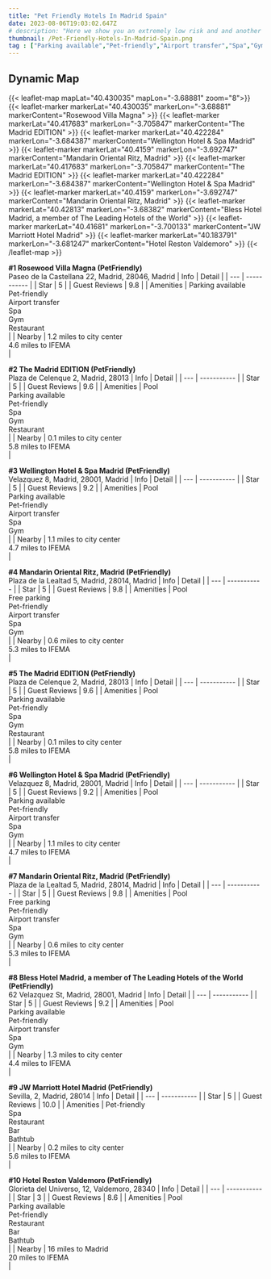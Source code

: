 ```yaml
---
title: "Pet Friendly Hotels In Madrid Spain"
date: 2023-08-06T19:03:02.647Z
# description: "Here we show you an extremely low risk and and another medium risk approach to earn passive income "
thumbnail: /Pet-Friendly-Hotels-In-Madrid-Spain.png
tag : ["Parking available","Pet-friendly","Airport transfer","Spa","Gym","Restaurant","Pool","Free parking","Bar","Bathtub"]
---
```


## Dynamic Map
{{< leaflet-map  mapLat="40.430035" mapLon="-3.68881" zoom="8">}}
    {{< leaflet-marker markerLat="40.430035" markerLon="-3.68881" markerContent="Rosewood Villa Magna" >}}
    {{< leaflet-marker markerLat="40.417683" markerLon="-3.705847" markerContent="The Madrid EDITION" >}}
    {{< leaflet-marker markerLat="40.422284" markerLon="-3.684387" markerContent="Wellington Hotel & Spa Madrid" >}}
    {{< leaflet-marker markerLat="40.4159" markerLon="-3.692747" markerContent="Mandarin Oriental Ritz, Madrid" >}}
    {{< leaflet-marker markerLat="40.417683" markerLon="-3.705847" markerContent="The Madrid EDITION" >}}
    {{< leaflet-marker markerLat="40.422284" markerLon="-3.684387" markerContent="Wellington Hotel & Spa Madrid" >}}
    {{< leaflet-marker markerLat="40.4159" markerLon="-3.692747" markerContent="Mandarin Oriental Ritz, Madrid" >}}
    {{< leaflet-marker markerLat="40.42813" markerLon="-3.68382" markerContent="Bless Hotel Madrid, a member of The Leading Hotels of the World" >}}
    {{< leaflet-marker markerLat="40.41681" markerLon="-3.700133" markerContent="JW Marriott Hotel Madrid" >}}
    {{< leaflet-marker markerLat="40.183791" markerLon="-3.681247" markerContent="Hotel Reston Valdemoro" >}}
{{< /leaflet-map >}}


**#1 Rosewood Villa Magna (PetFriendly)**<br>Paseo de la Castellana 22, Madrid, 28046, Madrid
| Info | Detail |
| --- | ----------- |
| Star | 5 |
| Guest Reviews | 9.8 |
| Amenities | Parking available<br>Pet-friendly<br>Airport transfer<br>Spa<br>Gym<br>Restaurant<br> |
| Nearby | 1.2 miles to city center<br>4.6 miles to IFEMA<br> |

**#2 The Madrid EDITION (PetFriendly)**<br>Plaza de Celenque 2, Madrid, 28013
| Info | Detail |
| --- | ----------- |
| Star | 5 |
| Guest Reviews | 9.6 |
| Amenities | Pool<br>Parking available<br>Pet-friendly<br>Spa<br>Gym<br>Restaurant<br> |
| Nearby | 0.1 miles to city center<br>5.8 miles to IFEMA<br> |

**#3 Wellington Hotel & Spa Madrid (PetFriendly)**<br>Velazquez 8, Madrid, 28001, Madrid
| Info | Detail |
| --- | ----------- |
| Star | 5 |
| Guest Reviews | 9.2 |
| Amenities | Pool<br>Parking available<br>Pet-friendly<br>Airport transfer<br>Spa<br>Gym<br> |
| Nearby | 1.1 miles to city center<br>4.7 miles to IFEMA<br> |

**#4 Mandarin Oriental Ritz, Madrid (PetFriendly)**<br>Plaza de la Lealtad 5, Madrid, 28014, Madrid
| Info | Detail |
| --- | ----------- |
| Star | 5 |
| Guest Reviews | 9.8 |
| Amenities | Pool<br>Free parking<br>Pet-friendly<br>Airport transfer<br>Spa<br>Gym<br> |
| Nearby | 0.6 miles to city center<br>5.3 miles to IFEMA<br> |

**#5 The Madrid EDITION (PetFriendly)**<br>Plaza de Celenque 2, Madrid, 28013
| Info | Detail |
| --- | ----------- |
| Star | 5 |
| Guest Reviews | 9.6 |
| Amenities | Pool<br>Parking available<br>Pet-friendly<br>Spa<br>Gym<br>Restaurant<br> |
| Nearby | 0.1 miles to city center<br>5.8 miles to IFEMA<br> |

**#6 Wellington Hotel & Spa Madrid (PetFriendly)**<br>Velazquez 8, Madrid, 28001, Madrid
| Info | Detail |
| --- | ----------- |
| Star | 5 |
| Guest Reviews | 9.2 |
| Amenities | Pool<br>Parking available<br>Pet-friendly<br>Airport transfer<br>Spa<br>Gym<br> |
| Nearby | 1.1 miles to city center<br>4.7 miles to IFEMA<br> |

**#7 Mandarin Oriental Ritz, Madrid (PetFriendly)**<br>Plaza de la Lealtad 5, Madrid, 28014, Madrid
| Info | Detail |
| --- | ----------- |
| Star | 5 |
| Guest Reviews | 9.8 |
| Amenities | Pool<br>Free parking<br>Pet-friendly<br>Airport transfer<br>Spa<br>Gym<br> |
| Nearby | 0.6 miles to city center<br>5.3 miles to IFEMA<br> |

**#8 Bless Hotel Madrid, a member of The Leading Hotels of the World (PetFriendly)**<br>62 Velazquez St, Madrid, 28001, Madrid
| Info | Detail |
| --- | ----------- |
| Star | 5 |
| Guest Reviews | 9.2 |
| Amenities | Pool<br>Parking available<br>Pet-friendly<br>Airport transfer<br>Spa<br>Gym<br> |
| Nearby | 1.3 miles to city center<br>4.4 miles to IFEMA<br> |

**#9 JW Marriott Hotel Madrid (PetFriendly)**<br>Sevilla, 2, Madrid, 28014
| Info | Detail |
| --- | ----------- |
| Star | 5 |
| Guest Reviews | 10.0 |
| Amenities | Pet-friendly<br>Spa<br>Restaurant<br>Bar<br>Bathtub<br> |
| Nearby | 0.2 miles to city center<br>5.6 miles to IFEMA<br> |

**#10 Hotel Reston Valdemoro (PetFriendly)**<br>Glorieta del Universo, 12, Valdemoro, 28340
| Info | Detail |
| --- | ----------- |
| Star | 3 |
| Guest Reviews | 8.6 |
| Amenities | Pool<br>Parking available<br>Pet-friendly<br>Restaurant<br>Bar<br>Bathtub<br> |
| Nearby | 16 miles to Madrid<br>20 miles to IFEMA<br> |

